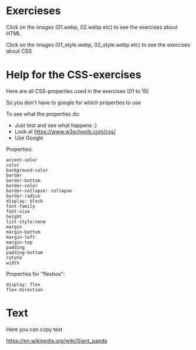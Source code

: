 
# Exercieses

Click on the images (01.webp, 02.webp etc) to see the exercises about HTML

Click on the images (01_style.webp, 02_style.webp etc) to see the exercises about CSS


# Help for the CSS-exercises

Here are all CSS-properties used in the exercises (01 to 15)

So you don't have to google for which properties to use

To see what the properties do: 
* Just test and see what happens :)
* Look at https://www.w3schools.com/css/
* Use Google

Properties:

    accent-color
    color
    background-color
    border
    border-bottom
    border-color
    border-collapse: collapse
    border-radius
    display: block
    font-family
    font-size
    height
    list-style:none
    margin        
    margin-bottom
    margin-left
    margin-top
    padding
    padding-bottom
    rotate
    width

Properties for "flexbox":

    display: flex
    flex-direction


# Text

Here you can copy text

https://en.wikipedia.org/wiki/Giant_panda